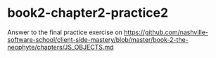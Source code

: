 # book2-chapter2-practice2
Answer to the final practice exercise on https://github.com/nashville-software-school/client-side-mastery/blob/master/book-2-the-neophyte/chapters/JS_OBJECTS.md